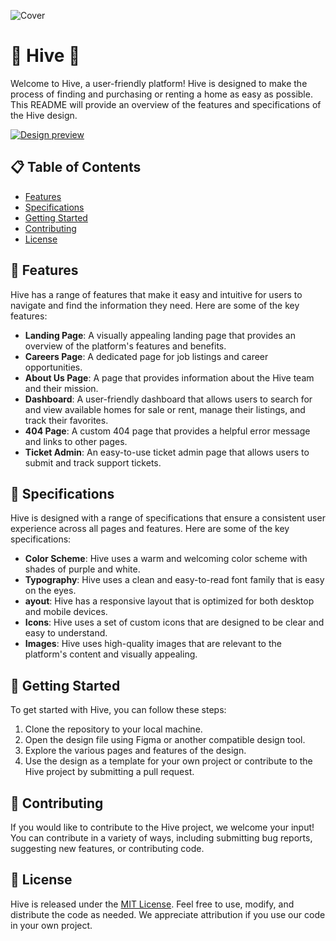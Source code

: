 
![Cover](https://github.com/Hive-Fundraiser/UI-UX/assets/31126364/6818aff3-d2ca-44a1-a09a-f10e5e34b209)

# 🐝 Hive 🐝
Welcome to Hive, a user-friendly platform! Hive is designed to make the process of finding and purchasing or renting a home as easy as possible. This README will provide an overview of the features and specifications of the Hive design.

[![Design preview](https://img.shields.io/badge/design-preview-blueviolet)](https://www.figma.com/community/file/1263057594890143017)

## 📋 Table of Contents
- [Features](https://github.com/Hive-Fundraiser/UI-UX/blob/main/README.md#-features)
- [Specifications](https://github.com/Hive-Fundraiser/UI-UX#-specifications)
- [Getting Started](https://github.com/Hive-Fundraiser/UI-UX#-getting-started)
- [Contributing](https://github.com/Hive-Fundraiser/UI-UX#-Contributing)
- [License](https://github.com/Hive-Fundraiser/UI-UX#-license)

## 🎨 Features
Hive has a range of features that make it easy and intuitive for users to navigate and find the information they need. Here are some of the key features:

- **Landing Page**: A visually appealing landing page that provides an overview of the platform's features and benefits.
- **Careers Page**: A dedicated page for job listings and career opportunities.
- **About Us Page**: A page that provides information about the Hive team and their mission.
- **Dashboard**: A user-friendly dashboard that allows users to search for and view available homes for sale or rent, manage their listings, and track their favorites.
- **404 Page**: A custom 404 page that provides a helpful error message and links to other pages.
- **Ticket Admin**: An easy-to-use ticket admin page that allows users to submit and track support tickets.

## 📄 Specifications
Hive is designed with a range of specifications that ensure a consistent user experience across all pages and features. Here are some of the key specifications:

- **Color Scheme**: Hive uses a warm and welcoming color scheme with shades of purple and white.
- **Typography**: Hive uses a clean and easy-to-read font family that is easy on the eyes.
- **ayout**: Hive has a responsive layout that is optimized for both desktop and mobile devices.
- **Icons**: Hive uses a set of custom icons that are designed to be clear and easy to understand.
- **Images**: Hive uses high-quality images that are relevant to the platform's content and visually appealing.

## 🚀 Getting Started
To get started with Hive, you can follow these steps:

1. Clone the repository to your local machine.
2. Open the design file using Figma or another compatible design tool.
3. Explore the various pages and features of the design.
4. Use the design as a template for your own project or contribute to the Hive project by submitting a pull request.

## 🤝 Contributing
If you would like to contribute to the Hive project, we welcome your input! You can contribute in a variety of ways, including submitting bug reports, suggesting new features, or contributing code.

## 📝 License
Hive is released under the [MIT License](https://github.com/Hive-Fundraiser/UI-UX/blob/main/LICENSE). Feel free to use, modify, and distribute the code as needed. We appreciate attribution if you use our code in your own project.
